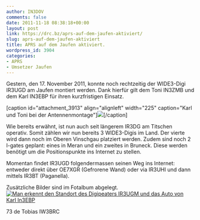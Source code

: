 ```yaml
---
author: IN3DOV
comments: false
date: 2011-11-18 08:38:18+00:00
layout: post
link: https://drc.bz/aprs-auf-dem-jaufen-aktiviert/
slug: aprs-auf-dem-jaufen-aktiviert
title: APRS auf dem Jaufen aktiviert.
wordpress_id: 3904
categories:
- APRS
- Umsetzer Jaufen
---
```


Gestern, den 17. November 2011, konnte noch rechtzeitig der WIDE3-Digi IR3UGD am Jaufen montiert werden. Dank hierfür gilt dem Toni IN3ZMB und dem Karl IN3EBP für ihren kurzfristigen Einsatz.

[caption id="attachment_3913" align="alignleft" width="225" caption="Karl und Toni bei der Antennenmontage"][![](https://drc.bz/wp-content/uploads/2011/11/foto-aprs-jaufen-0031-225x300.jpg)](https://drc.bz/wp-content/uploads/2011/11/foto-aprs-jaufen-0031.jpg)[/caption]

Wie bereits erwähnt, ist nun auch seit längerem IR3DG am Titschen operativ. Somit zählen wir nun bereits 3 WIDE3-Digis im Land. Der vierte wird dann noch im Oberen Vinschgau platziert werden. Zudem sind noch 2 I-gates geplant: eines in Meran und ein zweites in Bruneck. Diese werden benötigt um die Positionspunkte ins Internet zu stellen.

Momentan findet IR3UGD folgendermassen seinen Weg ins Internet: entweder direkt über OE7XGR (Gefrorene Wand) oder via IR3UHI und dann mittels IR3BT (Paganella).

Zusätzliche Bilder sind im Fotalbum abgelegt.[![Man erkennt den Standort des Digipeaters IR3UGM und das Auto von Karl In3EBP](https://drc.bz/wp-content/uploads/2011/11/jaufen-aprs.bmp)](https://drc.bz/wp-content/uploads/2011/11/jaufen-aprs.bmp)

73 de Tobias IW3BRC


